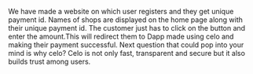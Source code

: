 We have made a website on which user registers and they get unique payment id.
Names of shops are displayed on the home page along with their unique payment id. The customer just has to click on the button and enter the amount.This will redirect them to Dapp made using celo and making their payment successful.
Next question that could pop into your mind is why celo?
Celo is not only fast, transparent and secure but it also builds trust among users.

